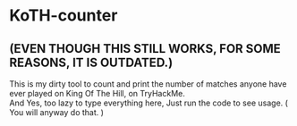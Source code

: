 # KoTH-counter
## (EVEN THOUGH THIS STILL WORKS, FOR SOME REASONS, IT IS OUTDATED.)
This is my dirty tool to count and print the number of matches anyone have ever played on King Of The Hill, on TryHackMe. <br /> 
And Yes, too lazy to type everything here, Just run the code to see usage. ( You will anyway do that. )
